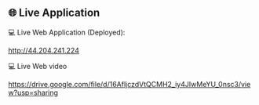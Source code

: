 ## 🌐 Live Application  


💻 Live Web Application (Deployed):

http://44.204.241.224

💻 Live Web video

https://drive.google.com/file/d/16AfljczdVtQCMH2_iy4JIwMeYU_0nsc3/view?usp=sharing

